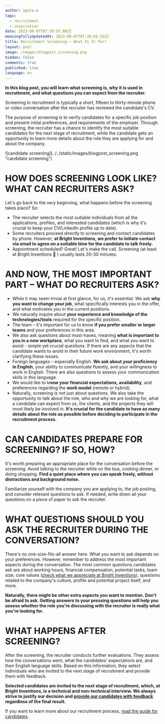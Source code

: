 ```yaml
---
author: agata-m
tags:
  - recruitment
  - inspiration
date: 2023-08-07T07:39:57.882Z
meaningfullyUpdatedAt: 2023-08-07T07:39:58.525Z
title: Recruitment Screening – What Is It for?
layout: post
image: /images/blogpost_screening.png
hidden: false
comments: true
published: true
language: en
---
```

**In this blog post, you will learn what screening is, why it is used in recruitment, and what questions you can expect from the recruiter.**

<div class="important-info"><div>Screening in recruitment is typically a short, fifteen to thirty-minute phone or video conversation after the recruiter has reviewed the candidate's CV.</div></div>

The purpose of screening is to verify candidates for a specific job position and present initial preferences, and requirements of the employer. Through screening, the recruiter has a chance to identify the most suitable candidates for the next stage of recruitment, while the candidate gets an opportunity to learn more details about the role they are applying for and about the company.

<div className="image">![candidate screening](../../static/images/blogpost_screening.png "candidate screening")</div>

# **HOW DOES SCREENING LOOK LIKE? WHAT CAN RECRUITERS ASK?**

Let's go back to the very beginning, what happens before the screening takes place? So:

* The recruiter selects the most suitable individuals from all the applications, profiles, and interested candidates (which is why it's crucial to keep your CV/LinkedIn profile up to date).
* Some recruiters proceed directly to screening and contact candidates by phone. However, **at Bright Inventions, we prefer to initiate contact via email to agree on a suitable time for the candidate to talk freely.**
* Appointment scheduled? Great! Let's make the call. Screening (at least at Bright Inventions 🙂 ) usually lasts 20-30 minutes.

<GiphyEmbed url='https://giphy.com/gifs/power-starz-season6-episode608-SqNE1fCLfFNlEZXice' />

# **AND NOW, THE MOST IMPORTANT PART – WHAT DO RECRUITERS ASK?**

* While it may seem trivial at first glance, for us, it's essential. We ask **why you want to change your job**, what specifically interests you in the offer, and what motivates you in the current positions.
* We naturally inquire about **your experience and knowledge of the technologies/tools** required for the specific position.
* The team – it's important for us to know **if you prefer smaller or larger teams** and your preferences in this area.
* We also ask questions about must-haves, meaning **what is important to you in a new workplace**, what you want to find, and what you want to avoid - simple yet crucial questions. If there are any aspects that the candidate wants to avoid in their future work environment, it's worth clarifying these issues.
* Foreign languages – especially English. **We ask about your proficiency in English**, your ability to communicate fluently, and your willingness to work in English. There are also questions to assess your communication skills in this language.
* We would like to k**now your financial expectations, availability**, and preferences regarding the **work model** (remote or hybrid).
* Naturally, screening is not just about questions. We also take the opportunity to talk about the role, who and why we are looking for, what a candidate can expect from us, the clients, and the projects they will most likely be involved in. **It's crucial for the candidate to have as many details about the role as possible before deciding to participate in the recruitment process.**

# **CAN CANDIDATES PREPARE FOR SCREENING? IF SO, HOW?**

It's worth preparing an appropriate place for the conversation before the screening. Avoid talking to the recruiter while on the bus, cooking dinner, or doing shopping. **Find a quiet place where you can speak freely, without distractions and background noise.**

Familiarize yourself with the company you are applying to, the job posting, and consider relevant questions to ask. If needed, write down all your questions on a piece of paper to ask the recruiter.

# **WHAT QUESTIONS SHOULD YOU ASK THE RECRUITER DURING THE CONVERSATION?**

There's no one-size-fits-all answer here. What you want to ask depends on your preferences. However, remember to address the most important aspects during the conversation. The most common questions candidates ask are about working hours, financial compensation, potential tasks, team size, core values ([check what we appreciate at Bright Inventions](/about-us/#core-values)), questions related to the company's culture, profile and potential project itself, and more. 

**Naturally, there might be other extra aspects you want to mention. Don't be afraid to ask. Getting answers to your pressing questions will help you assess whether the role you're discussing with the recruiter is really what you're looking for.**

# **WHAT HAPPENS AFTER SCREENING?**

After the screening, the recruiter conducts further evaluations. They assess how the conversations went, what the candidates' expectations are, and their English language skills. Based on this information, they select individuals who are invited to the next stage of recruitment and provide them with feedback. 

**Selected candidates are invited to the next stage of recruitment, which, at Bright Inventions, is a technical and non-technical interview. We always strive to justify our decision and [provide our candidates with feedback](/blog/the-importance-of-feedback-in-bright-recruitment-process/) regardless of the final result.** 

If you want to learn more about our recruitment process, [read the guide for candidates](/blog/how-to-start-working-at-bright-inventions-a-quick-guide-for-candidates/).
